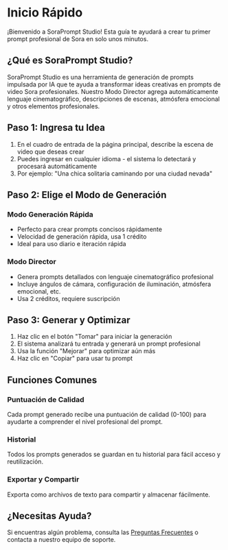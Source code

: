 # Inicio Rápido

¡Bienvenido a SoraPrompt Studio! Esta guía te ayudará a crear tu primer prompt profesional de Sora en solo unos minutos.

## ¿Qué es SoraPrompt Studio?

SoraPrompt Studio es una herramienta de generación de prompts impulsada por IA que te ayuda a transformar ideas creativas en prompts de video Sora profesionales. Nuestro Modo Director agrega automáticamente lenguaje cinematográfico, descripciones de escenas, atmósfera emocional y otros elementos profesionales.

## Paso 1: Ingresa tu Idea

1. En el cuadro de entrada de la página principal, describe la escena de video que deseas crear
2. Puedes ingresar en cualquier idioma - el sistema lo detectará y procesará automáticamente
3. Por ejemplo: "Una chica solitaria caminando por una ciudad nevada"

## Paso 2: Elige el Modo de Generación

### Modo Generación Rápida
- Perfecto para crear prompts concisos rápidamente
- Velocidad de generación rápida, usa 1 crédito
- Ideal para uso diario e iteración rápida

### Modo Director
- Genera prompts detallados con lenguaje cinematográfico profesional
- Incluye ángulos de cámara, configuración de iluminación, atmósfera emocional, etc.
- Usa 2 créditos, requiere suscripción

## Paso 3: Generar y Optimizar

1. Haz clic en el botón "Tomar" para iniciar la generación
2. El sistema analizará tu entrada y generará un prompt profesional
3. Usa la función "Mejorar" para optimizar aún más
4. Haz clic en "Copiar" para usar tu prompt

## Funciones Comunes

### Puntuación de Calidad
Cada prompt generado recibe una puntuación de calidad (0-100) para ayudarte a comprender el nivel profesional del prompt.

### Historial
Todos los prompts generados se guardan en tu historial para fácil acceso y reutilización.

### Exportar y Compartir
Exporta como archivos de texto para compartir y almacenar fácilmente.

## ¿Necesitas Ayuda?

Si encuentras algún problema, consulta las [Preguntas Frecuentes](/docs/faq) o contacta a nuestro equipo de soporte.
